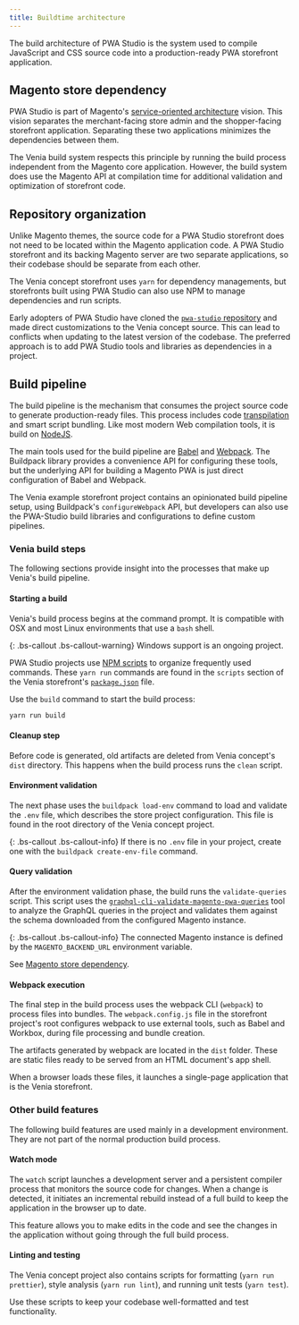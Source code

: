 ```yaml
---
title: Buildtime architecture
---
```


The build architecture of PWA Studio is the system used to compile JavaScript and CSS source code into a production-ready PWA storefront application.

## Magento store dependency

PWA Studio is part of Magento's [service-oriented architecture][] vision.
This vision separates the merchant-facing store admin and the shopper-facing storefront application.
Separating these two applications minimizes the dependencies between them.

The Venia build system respects this principle by running the build process independent from the Magento core application.
However, the build system does use the Magento API at compilation time for additional validation and optimization of storefront code.

## Repository organization

Unlike Magento themes, the source code for a PWA Studio storefront does not need to be located within the Magento application code.
A PWA Studio storefront and its backing Magento server are two separate applications, so
their codebase should be separate from each other.

The Venia concept storefront uses `yarn` for dependency managements, but
storefronts built using PWA Studio can also use NPM to manage dependencies and run scripts.

Early adopters of PWA Studio have cloned the [`pwa-studio` repository][] and made direct customizations to the Venia concept source.
This can lead to conflicts when updating to the latest version of the codebase.
The preferred approach is to add PWA Studio tools and libraries as dependencies in a project. 

<!-- TODO: Mention scaffolding tools whenever they become available to the public -->

## Build pipeline

The build pipeline is the mechanism that consumes the project source code to generate production-ready files.
This process includes code [transpilation][] and smart script bundling.
Like most modern Web compilation tools, it is build on [NodeJS][].

The main tools used for the build pipeline are [Babel][] and [Webpack][].
The Buildpack library provides a convenience API for configuring these tools, but the underlying API for building a Magento PWA is just direct configuration of Babel and Webpack.

The Venia example storefront project contains an opinionated build pipeline setup, using Buildpack's `configureWebpack` API, but
developers can also use the PWA-Studio build libraries and configurations to define custom pipelines.

### Venia build steps

The following sections provide insight into the processes that make up Venia's build pipeline.

#### Starting a build

Venia's build process begins at the command prompt.
It is compatible with OSX and most Linux environments that use a `bash` shell.

{: .bs-callout .bs-callout-warning}
Windows support is an ongoing project.

PWA Studio projects use [NPM scripts][] to organize frequently used commands.
These `yarn run` commands are found in the `scripts` section of the Venia storefront's [`package.json`][] file.

Use the `build` command to start the build process:

```sh
yarn run build
```

#### Cleanup step

Before code is generated, old artifacts are deleted from Venia concept's `dist` directory.
This happens when the build process runs the `clean` script.

#### Environment validation

The next phase uses the `buildpack load-env` command to load and validate the `.env` file, which describes the store project configuration.
This file is found in the root directory of the Venia concept project.
<!-- TODO: Link to _drafts/configuration-management topic when it is published -->

{: .bs-callout .bs-callout-info}
If there is no `.env` file in your project, create one with the `buildpack create-env-file` command.
<!-- TODO: Link to _drafts/configuration-management/buildpack-cli/create-env-file topic when it is published -->

#### Query validation

After the environment validation phase, the build runs the `validate-queries` script.
This script uses the [`graphql-cli-validate-magento-pwa-queries`][] tool to analyze the GraphQL queries in the project and validates them against the schema downloaded from the configured Magento instance.

{: .bs-callout .bs-callout-info}
The connected Magento instance is defined by the `MAGENTO_BACKEND_URL` environment variable.

See [Magento store dependency][].

#### Webpack execution

The final step in the build process uses the webpack CLI (`webpack`) to process files into bundles.
The `webpack.config.js` file in the storefront project's root configures webpack to use external tools, such as Babel and Workbox, during file processing and bundle creation.

The artifacts generated by webpack are located in the `dist` folder.
These are static files ready to be served from an HTML document's app shell.

When a browser loads these files, it launches a single-page application that is the Venia storefront.

### Other build features

The following build features are used mainly in a development environment.
They are not part of the normal production build process.

#### Watch mode

The `watch` script launches a development server and a persistent compiler process that monitors the source code for changes.
When a change is detected, it initiates an incremental rebuild instead of a full build to keep the application in the browser up to date.

This feature allows you to make edits in the code and see the changes in the application without going through the full build process.

#### Linting and testing

The Venia concept project also contains scripts for formatting (`yarn run prettier`), style analysis (`yarn run lint`), and running unit tests (`yarn test`).

Use these scripts to keep your codebase well-formatted and test functionality.

[nodejs]: https://nodejs.org/en/about/
[webpack]: https://webpack.js.org/
[transpilation]: https://en.wikipedia.org/wiki/Source-to-source_compiler
[nodejs]: https://nodejs.org
[babel]: https://babeljs.io
[webpack]: https://webpack.js.org
[npm scripts]: https://docs.npmjs.com/misc/scripts
[magento store dependency]: #magento-store-dependency
[service-oriented architecture]: https://en.wikipedia.org/wiki/Service-oriented_architecture
[`package.json`]: https://github.com/magento/pwa-studio/blob/develop/packages/venia-concept/package.json
[`graphql-cli-validate-magento-pwa-queries`]: https://github.com/magento/pwa-studio/tree/develop/packages/graphql-cli-validate-magento-pwa-queries
[`pwa-studio` repository]: https://github.com/magento/pwa-studio/
